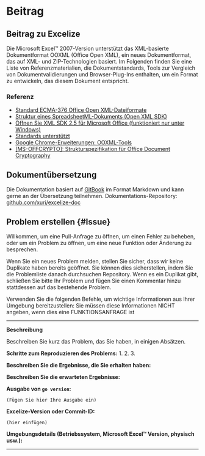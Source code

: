# Beitrag

## Beitrag zu Excelize

Die Microsoft Excel&trade; 2007-Version unterstützt das XML-basierte Dokumentformat OOXML (Office Open XML), ein neues Dokumentformat, das auf XML- und ZIP-Technologien basiert. Im Folgenden finden Sie eine Liste von Referenzmaterialien, die Dokumentstandards, Tools zur Vergleich von Dokumentvalidierungen und Browser-Plug-Ins enthalten, um ein Format zu entwickeln, das diesem Dokument entspricht.

### Referenz

* [Standard ECMA-376 Office Open XML-Dateiformate](https://www.ecma-international.org/publications-and-standards/standards/ecma-376/)
* [Struktur eines SpreadsheetML-Dokuments (Open XML SDK)](https://learn.microsoft.com/de-de/office/open-xml/spreadsheet/structure-of-a-spreadsheetml-document)
* [Öffnen Sie XML SDK 2.5 für Microsoft Office (funktioniert nur unter Windows)](https://github.com/OfficeDev/Open-XML-SDK/releases/tag/v2.5)
* [Standards unterstützt](https://learn.microsoft.com/de-de/openspecs/standards_support/ms-stdsuplp/17a32be7-10b3-4025-bea4-133a66b4c689)
* [Google Chrome-Erweiterungen: OOXML-Tools](https://chrome.google.com/webstore/detail/ooxml-tools/bjmmjfdegplhkefakjkccocjanekbapn)
* [[MS-OFFCRYPTO]: Strukturspezifikation für Office Document Cryptography](https://learn.microsoft.com/de-de/openspecs/office_file_formats/ms-offcrypto/3c34d72a-1a61-4b52-a893-196f9157f083)

## Dokumentübersetzung

Die Dokumentation basiert auf [GitBook](https://github.com/GitbookIO/gitbook) im Format Markdown und kann gerne an der Übersetzung teilnehmen. Dokumentations-Repository: [github.com/xuri/excelize-doc](https://github.com/xuri/excelize-doc)

## Problem erstellen {#Issue}

Willkommen, um eine Pull-Anfrage zu öffnen, um einen Fehler zu beheben, oder um ein Problem zu öffnen, um eine neue Funktion oder Änderung zu besprechen.

Wenn Sie ein neues Problem melden, stellen Sie sicher, dass wir keine Duplikate haben
bereits geöffnet. Sie können dies sicherstellen, indem Sie die Problemliste danach durchsuchen
Repository. Wenn es ein Duplikat gibt, schließen Sie bitte Ihr Problem und fügen Sie einen Kommentar hinzu
stattdessen auf das bestehende Problem.

Verwenden Sie die folgenden Befehle, um wichtige Informationen aus Ihrer Umgebung bereitzustellen:
Sie müssen diese Informationen NICHT angeben, wenn dies eine FUNKTIONSANFRAGE ist

---

**Beschreibung**

Beschreiben Sie kurz das Problem, das Sie haben, in einigen Absätzen.

**Schritte zum Reproduzieren des Problems:**
1.
2.
3.

**Beschreiben Sie die Ergebnisse, die Sie erhalten haben:**

**Beschreiben Sie die erwarteten Ergebnisse:**

**Ausgabe von `go version`:**

```text
(Fügen Sie hier Ihre Ausgabe ein)
```

**Excelize-Version oder Commit-ID:**

```text
(hier einfügen)
```

**Umgebungsdetails (Betriebssystem, Microsoft Excel&trade; Version, physisch usw.):**

---
